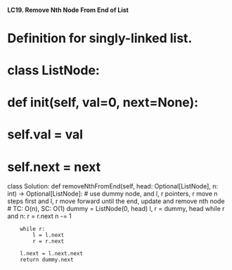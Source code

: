 #### LC19. Remove Nth Node From End of List
# Definition for singly-linked list.
# class ListNode:
#     def __init__(self, val=0, next=None):
#         self.val = val
#         self.next = next
class Solution:
    def removeNthFromEnd(self, head: Optional[ListNode], n: int) -> Optional[ListNode]:
        # use dummy node, and l, r pointers, r move n steps first and l, r move forward until the end, update and remove nth node
        # TC: O(n), SC: O(1)
        dummy = ListNode(0, head)
        l, r = dummy, head
        while r and n:
            r = r.next
            n -= 1
        
        while r:
            l = l.next
            r = r.next
        
        l.next = l.next.next
        return dummy.next
